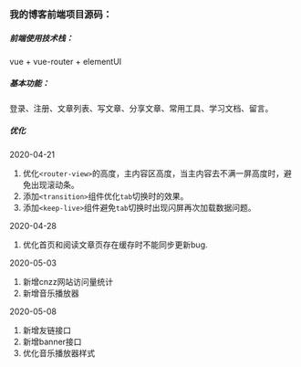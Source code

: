 ### 我的博客前端项目源码：

##### 前端使用技术栈：

vue + vue-router + elementUI

##### 基本功能：

登录、注册、文章列表、写文章、分享文章、常用工具、学习文档、留言。

##### 优化

2020-04-21

1. 优化`<router-view>`的高度，主内容区高度，当主内容去不满一屏高度时，避免出现滚动条。
2. 添加`<transition>`组件优化`tab`切换时的效果。
3. 添加`<keep-live>`组件避免`tab`切换时出现闪屏再次加载数据问题。

2020-04-28

1. 优化首页和阅读文章页存在缓存时不能同步更新bug.

2020-05-03

1. 新增cnzz网站访问量统计
2. 新增音乐播放器

2020-05-08

1. 新增友链接口
2. 新增banner接口
3. 优化音乐播放器样式